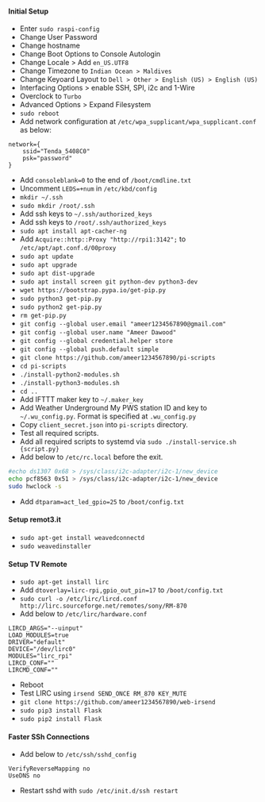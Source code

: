 #### Initial Setup
* Enter `sudo raspi-config`
* Change User Password
* Change hostname
* Change Boot Options to Console Autologin
* Change Locale > Add `en_US.UTF8`
* Change Timezone to `Indian Ocean > Maldives`
* Change Keyoard Layout to `Dell > Other > English (US) > English (US)`
* Interfacing Options > enable SSH, SPI, i2c and 1-Wire
* Overclock to `Turbo`
* Advanced Options > Expand Filesystem
* `sudo reboot`
* Add network configuration at `/etc/wpa_supplicant/wpa_supplicant.conf` as below:
```
network={
    ssid="Tenda_5408C0"
    psk="password"
}
```
* Add `consoleblank=0` to the end of `/boot/cmdline.txt`
* Uncomment `LEDS=+num` in `/etc/kbd/config`
* `mkdir ~/.ssh`
* `sudo mkdir /root/.ssh`
* Add ssh keys to `~/.ssh/authorized_keys`
* Add ssh keys to `/root/.ssh/authorized_keys`
* `sudo apt install apt-cacher-ng`
* Add `Acquire::http::Proxy "http://rpi1:3142";` to `/etc/apt/apt.conf.d/00proxy`
* `sudo apt update`
* `sudo apt upgrade`
* `sudo apt dist-upgrade`
* `sudo apt install screen git python-dev python3-dev`
* `wget https://bootstrap.pypa.io/get-pip.py`
* `sudo python3 get-pip.py`
* `sudo python2 get-pip.py`
* `rm get-pip.py`
* `git config --global user.email "ameer1234567890@gmail.com"`
* `git config --global user.name "Ameer Dawood"`
* `git config --global credential.helper store`
* `git config --global push.default simple`
* `git clone https://github.com/ameer1234567890/pi-scripts`
* `cd pi-scripts`
* `./install-python2-modules.sh`
* `./install-python3-modules.sh`
* `cd ..`
* Add IFTTT maker key to `~/.maker_key`
* Add Weather Underground My PWS station ID and key to `~/.wu_config.py`. Format is specified at `.wu_config.py`
* Copy `client_secret.json` into `pi-scripts` directory.
* Test all required scripts.
* Add all required scripts to systemd via `sudo ./install-service.sh {script.py}`
* Add below to `/etc/rc.local` before the exit.
```bash
#echo ds1307 0x68 > /sys/class/i2c-adapter/i2c-1/new_device
echo pcf8563 0x51 > /sys/class/i2c-adapter/i2c-1/new_device
sudo hwclock -s
```
* Add `dtparam=act_led_gpio=25` to `/boot/config.txt`

#### Setup remot3.it
* `sudo apt-get install weavedconnectd`
* `sudo weavedinstaller`

#### Setup TV Remote
* `sudo apt-get install lirc`
* Add `dtoverlay=lirc-rpi,gpio_out_pin=17` to `/boot/config.txt`
* `sudo curl -o /etc/lirc/lircd.conf http://lirc.sourceforge.net/remotes/sony/RM-870`
* Add below to `/etc/lirc/hardware.conf`
```
LIRCD_ARGS="--uinput"
LOAD_MODULES=true
DRIVER="default"
DEVICE="/dev/lirc0"
MODULES="lirc_rpi"
LIRCD_CONF=""
LIRCMD_CONF=""
```
* Reboot
* Test LIRC using `irsend SEND_ONCE RM_870 KEY_MUTE`
* `git clone https://github.com/ameer1234567890/web-irsend`
* `sudo pip3 install Flask`
* `sudo pip2 install Flask`

#### Faster SSh Connections
* Add below to `/etc/ssh/sshd_config`
```
VerifyReverseMapping no
UseDNS no
```
* Restart sshd with `sudo /etc/init.d/ssh restart`
